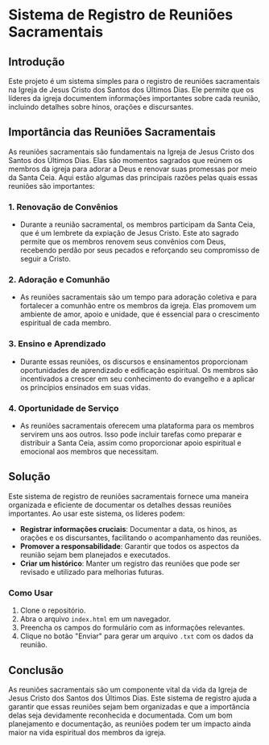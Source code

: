 # Sistema de Registro de Reuniões Sacramentais

## Introdução

Este projeto é um sistema simples para o registro de reuniões sacramentais na Igreja de Jesus Cristo dos Santos dos Últimos Dias. Ele permite que os líderes da igreja documentem informações importantes sobre cada reunião, incluindo detalhes sobre hinos, orações e discursantes.

## Importância das Reuniões Sacramentais

As reuniões sacramentais são fundamentais na Igreja de Jesus Cristo dos Santos dos Últimos Dias. Elas são momentos sagrados que reúnem os membros da igreja para adorar a Deus e renovar suas promessas por meio da Santa Ceia. Aqui estão algumas das principais razões pelas quais essas reuniões são importantes:

### 1. **Renovação de Convênios**
   - Durante a reunião sacramental, os membros participam da Santa Ceia, que é um lembrete da expiação de Jesus Cristo. Este ato sagrado permite que os membros renovem seus convênios com Deus, recebendo perdão por seus pecados e reforçando seu compromisso de seguir a Cristo.

### 2. **Adoração e Comunhão**
   - As reuniões sacramentais são um tempo para adoração coletiva e para fortalecer a comunhão entre os membros da igreja. Elas promovem um ambiente de amor, apoio e unidade, que é essencial para o crescimento espiritual de cada membro.

### 3. **Ensino e Aprendizado**
   - Durante essas reuniões, os discursos e ensinamentos proporcionam oportunidades de aprendizado e edificação espiritual. Os membros são incentivados a crescer em seu conhecimento do evangelho e a aplicar os princípios ensinados em suas vidas.

### 4. **Oportunidade de Serviço**
   - As reuniões sacramentais oferecem uma plataforma para os membros servirem uns aos outros. Isso pode incluir tarefas como preparar e distribuir a Santa Ceia, assim como proporcionar apoio espiritual e emocional aos membros que necessitam.

## Solução

Este sistema de registro de reuniões sacramentais fornece uma maneira organizada e eficiente de documentar os detalhes dessas reuniões importantes. Ao usar este sistema, os líderes podem:

- **Registrar informações cruciais**: Documentar a data, os hinos, as orações e os discursantes, facilitando o acompanhamento das reuniões.
- **Promover a responsabilidade**: Garantir que todos os aspectos da reunião sejam bem planejados e executados.
- **Criar um histórico**: Manter um registro das reuniões que pode ser revisado e utilizado para melhorias futuras.

### Como Usar

1. Clone o repositório.
2. Abra o arquivo `index.html` em um navegador.
3. Preencha os campos do formulário com as informações relevantes.
4. Clique no botão "Enviar" para gerar um arquivo `.txt` com os dados da reunião.

## Conclusão

As reuniões sacramentais são um componente vital da vida da Igreja de Jesus Cristo dos Santos dos Últimos Dias. Este sistema de registro ajuda a garantir que essas reuniões sejam bem organizadas e que a importância delas seja devidamente reconhecida e documentada. Com um bom planejamento e documentação, as reuniões podem ter um impacto ainda maior na vida espiritual dos membros da igreja.

